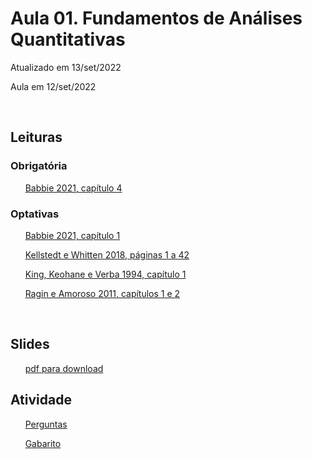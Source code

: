 # Aula 01. Fundamentos de Análises Quantitativas

Atualizado em 13/set/2022

Aula em 12/set/2022 

<br>


## Leituras


### Obrigatória

&nbsp;&nbsp;&nbsp;&nbsp;&nbsp; [Babbie 2021, capítulo 4](leituras/babbie-2021-cap4.pdf)


### Optativas

&nbsp;&nbsp;&nbsp;&nbsp;&nbsp; [Babbie 2021, capítulo 1](leituras/babbie-2021-cap1.pdf)
 
&nbsp;&nbsp;&nbsp;&nbsp;&nbsp; [Kellstedt e Whitten 2018, páginas 1 a 42](leituras/kellstedt-whitten-2018-p1a42.pdf)

&nbsp;&nbsp;&nbsp;&nbsp;&nbsp; [King, Keohane e Verba 1994, capítulo 1](leituras/king-keohane-verba-1994-cap1.pdf)

&nbsp;&nbsp;&nbsp;&nbsp;&nbsp; [Ragin e Amoroso 2011, capítulos 1 e 2](leituras/ragin-amoroso-2011-cap1e2.pdf)
 
<br> 

## Slides

&nbsp;&nbsp;&nbsp;&nbsp;&nbsp; [pdf para download](slides/MQ_2022_Aula_01.pdf)

## Atividade 

&nbsp;&nbsp;&nbsp;&nbsp;&nbsp; [Perguntas](atividade/atividade01.pdf)

&nbsp;&nbsp;&nbsp;&nbsp;&nbsp; [Gabarito](atividade/atividade01-gabarito.pdf)



